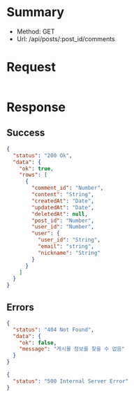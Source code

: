# Summary

- Method: GET
- Url: /api/posts/:post_id/comments

# Request

```json

```

# Response

## Success

```json
{
  "status": "200 Ok",
  "data": {
    "ok": true,
    "rows": [
      {
        "comment_id": "Number",
        "content": "String",
        "createdAt": "Date",
        "updatedAt": "Date",
        "deletedAt": null,
        "post_id": "Number",
        "user_id": "Number",
        "user": {
          "user_id": "String",
          "email": "string",
          "nickname": "String"
        }
      }
    ]
  }
}
```

## Errors

```json
{
  "status": "404 Not Found",
  "data": {
    "ok": false,
    "message": "게시물 정보를 찾을 수 없음"
  }
}
```

```json
{
  "status": "500 Internal Server Error"
}
```

